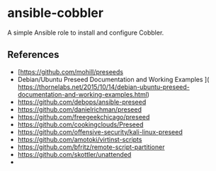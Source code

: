 ansible-cobbler
===============

A simple Ansible role to install and configure Cobbler.



## References

* [https://github.com/mohill/preseeds
*  Debian/Ubuntu Preseed Documentation and Working Examples ]( https://thornelabs.net/2015/10/14/debian-ubuntu-preseed-documentation-and-working-examples.html)
* https://github.com/debops/ansible-preseed
* https://github.com/danielrichman/preseed
* https://github.com/freegeekchicago/preseed
* https://github.com/cookingclouds/Preseed
* https://github.com/offensive-security/kali-linux-preseed
* https://github.com/amotoki/virtinst-scripts
* https://github.com/bfritz/remote-script-partitioner
* https://github.com/skottler/unattended
* ​